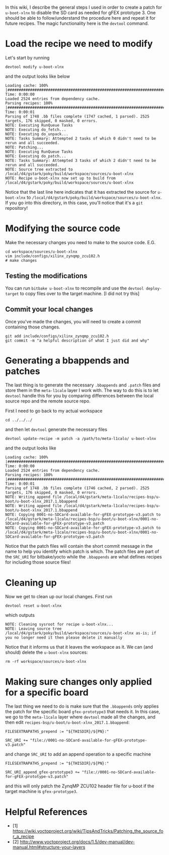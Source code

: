 In this wiki, I describe the general steps I used in order to create a patch for `u-boot-xlnx` to disable the SD card as needed for gFEX prototype 3. One should be able to follow/understand the procedure here and repeat it for future recipes. The magic functionality here is the `devtool` command.

# Load the recipe we need to modify

Let's start by running

```
devtool modify u-boot-xlnx
```

and the output looks like below

```
Loading cache: 100% |########################################################################################################################################################################| Time: 0:00:00
Loaded 2524 entries from dependency cache.
Parsing recipes: 100% |######################################################################################################################################################################| Time: 0:00:01
Parsing of 1748 .bb files complete (1747 cached, 1 parsed). 2525 targets, 176 skipped, 0 masked, 0 errors.
NOTE: Executing RunQueue Tasks
NOTE: Executing do_fetch...
NOTE: Executing do_unpack...
NOTE: Tasks Summary: Attempted 2 tasks of which 0 didn't need to be rerun and all succeeded.
NOTE: Patching...
NOTE: Executing RunQueue Tasks
NOTE: Executing do_patch...
NOTE: Tasks Summary: Attempted 3 tasks of which 2 didn't need to be rerun and all succeeded.
NOTE: Source tree extracted to /local/d4/gstark/poky/build/workspace/sources/u-boot-xlnx
NOTE: Recipe u-boot-xlnx now set up to build from /local/d4/gstark/poky/build/workspace/sources/u-boot-xlnx
```

Notice that the last line here indicates that it has extracted the source for `u-boot-xlnx` to `/local/d4/gstark/poky/build/workspace/sources/u-boot-xlnx`. If you go into this directory, in this case, you'll notice that it's a `git` repository!

# Modifying the source code

Make the necessary changes you need to make to the source code. E.G.

```
cd workspace/sources/u-boot-xlnx
vim include/configs/xilinx_zynqmp_zcu102.h
# make changes
```

## Testing the modifications

You can run `bitbake u-boot-xlnx` to recompile and use the `devtool deploy-target` to copy files over to the target machine. [I did not try this]

## Commit your local changes

Once you've made the changes, you will need to create a commit containing those changes.

```
git add include/configs/xilinx_zynqmp_zcu102.h
git commit -m "a helpful description of what I just did and why"
```

# Generating a bbappends and patches

The last thing is to generate the necessary `.bbappends` and `.patch` files and store them in the `meta-l1calo` layer I work with. The way to do this is to let `devtool` handle this for you by comparing differences between the local source repo and the remote source repo.

First I need to go back to my actual workspace

```
cd ../../../
```

and then let `devtool` generate the necessary files

```
devtool update-recipe -m patch -a /path/to/meta-l1calo/ u-boot-xlnx
```

and the output looks like

```
Loading cache: 100% |########################################################################################################################################################################| Time: 0:00:00
Loaded 2524 entries from dependency cache.
Parsing recipes: 100% |######################################################################################################################################################################| Time: 0:00:01
Parsing of 1748 .bb files complete (1746 cached, 2 parsed). 2525 targets, 176 skipped, 0 masked, 0 errors.
NOTE: Writing append file /local/d4/gstark/meta-l1calo/recipes-bsp/u-boot/u-boot-xlnx_2017.1.bbappend
NOTE: Writing append file /local/d4/gstark/meta-l1calo/recipes-bsp/u-boot/u-boot-xlnx_2017.1.bbappend
NOTE: Copying 0001-no-SDCard-available-for-gFEX-prototype-v3.patch to /local/d4/gstark/meta-l1calo/recipes-bsp/u-boot/u-boot-xlnx/0001-no-SDCard-available-for-gFEX-prototype-v3.patch
NOTE: Copying 0001-no-SDCard-available-for-gFEX-prototype-v3.patch to /local/d4/gstark/meta-l1calo/recipes-bsp/u-boot/u-boot-xlnx/0001-no-SDCard-available-for-gFEX-prototype-v3.patch
```

Notice that the patch files will contain the short commit message in the name to help you identify which patch is which. The patch files are part of the `SRC_URI` for bitbake/yocto while the `.bbappends` are what defines recipes for including those source files!

# Cleaning up

Now we get to clean up our local changes. First run

```
devtool reset u-boot-xlnx
```

which outputs

```
NOTE: Cleaning sysroot for recipe u-boot-xlnx...
NOTE: Leaving source tree /local/d4/gstark/poky/build/workspace/sources/u-boot-xlnx as-is; if you no longer need it then please delete it manually
```

Notice that it informs us that it leaves the workspace as it. We can (and should) delete the `u-boot-xlnx` sources:

```
rm -rf workspace/sources/u-boot-xlnx
```

# Making sure changes only applied for a specific board

The last thing we need to do is make sure that the `.bbappends` only applies the patch for the specific board `gfex-prototype3` that needs it. In this case, we go to the `meta-l1calo` layer where `devtool` made all the changes, and then edit `recipes-bsp/u-boot/u-boot-xlnx_2017.1.bbappend`:

```
FILESEXTRAPATHS_prepend := "${THISDIR}/${PN}:"

SRC_URI += "file://0001-no-SDCard-available-for-gFEX-prototype-v3.patch"
```

and change `SRC_URI` to add an append operation to a specific machine

```
FILESEXTRAPATHS_prepend := "${THISDIR}/${PN}:"

SRC_URI_append_gfex-prototype3 += "file://0001-no-SDCard-available-for-gFEX-prototype-v3.patch"
```

and this will only patch the ZynqMP ZCU102 header file for u-boot if the target machine is `gfex-prototype3`.

# Helpful References
- [1] https://wiki.yoctoproject.org/wiki/TipsAndTricks/Patching_the_source_for_a_recipe
- [2] http://www.yoctoproject.org/docs/1.5/dev-manual/dev-manual.html#structure-your-layers